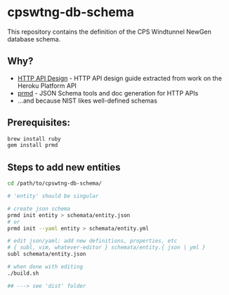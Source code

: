 # cpswtng-db-schema

This repository contains the definition of the CPS Windtunnel NewGen database schema.

## Why?

* [HTTP API Design](https://www.gitbook.com/book/geemus/http-api-design/details) - HTTP API design guide extracted from work on the Heroku Platform API
* [prmd](https://github.com/interagent/prmd) - JSON Schema tools and doc generation for HTTP APIs
* ...and because NIST likes well-defined schemas

## Prerequisites:

```bash
brew install ruby
gem install prmd
```

## Steps to add new entities

```bash
cd /path/to/cpswtng-db-schema/

# 'entity' should be singular

# create json schema
prmd init entity > schemata/entity.json
# or
prmd init --yaml entity > schemata/entity.yml

# edit json/yaml: add new definitions, properties, etc
# { subl, vim, whatever-editor } schemata/entity.{ json | yml }
subl schemata/entity.json

# when done with editing
./build.sh

## ---> see 'dist' folder

```

